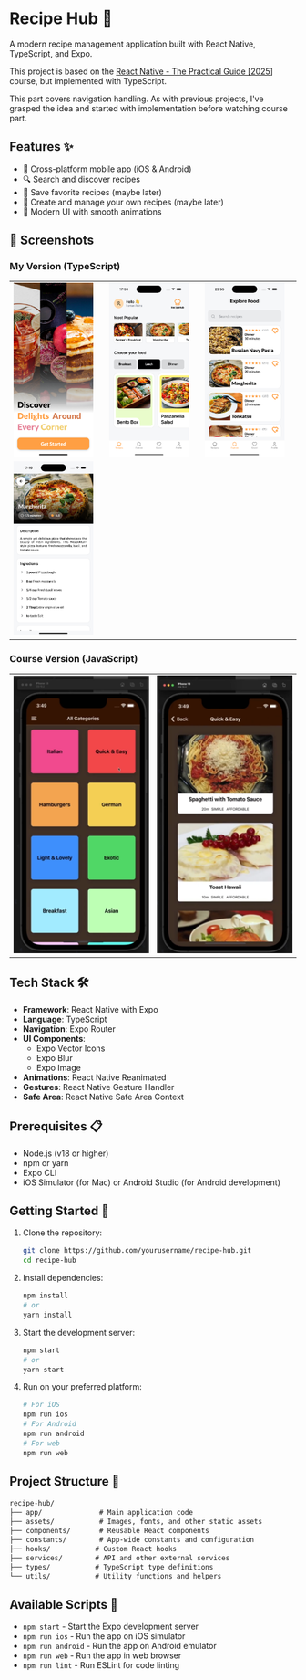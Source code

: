 # Recipe Hub 🍳

A modern recipe management application built with React Native, TypeScript, and Expo.

This project is based on the [React Native - The Practical Guide [2025]](https://www.udemy.com/course/react-native-the-practical-guide/) course, but implemented with TypeScript.

This part covers navigation handling. As with previous projects, I've grasped the idea and started with implementation before watching course part.

## Features ✨

- 📱 Cross-platform mobile app (iOS & Android)
- 🔍 Search and discover recipes
- 💾 Save favorite recipes (maybe later)
- 📝 Create and manage your own recipes (maybe later)
- 🎨 Modern UI with smooth animations

## 📱 Screenshots

### My Version (TypeScript)

<table>
<tr>
<td><img src="./assets/images/app-showcase/myapp1.png" alt="myapp1" width="300"/><td>
<td><img src="./assets/images/app-showcase/myapp2.png" alt="myapp2" width="300"/><td>
<td><img src="./assets/images/app-showcase/myapp3.png" alt="myapp3" width="300"/><td>
</tr>
<tr>
<td><img src="./assets/images/app-showcase/myapp4.png" alt="myapp4" width="300"/><td>
</tr>
</table>

### Course Version (JavaScript)

<table>
<tr>
<td><img src="./assets/images/app-showcase/course-app1.png" alt="Course Version 1" width="300"/></td>
<td><img src="./assets/images/app-showcase/course-app2.png" alt="Course Version 2" width="300"/></td>
</tr>
</table>

## Tech Stack 🛠

- **Framework**: React Native with Expo
- **Language**: TypeScript
- **Navigation**: Expo Router
- **UI Components**:
  - Expo Vector Icons
  - Expo Blur
  - Expo Image
- **Animations**: React Native Reanimated
- **Gestures**: React Native Gesture Handler
- **Safe Area**: React Native Safe Area Context

## Prerequisites 📋

- Node.js (v18 or higher)
- npm or yarn
- Expo CLI
- iOS Simulator (for Mac) or Android Studio (for Android development)

## Getting Started 🚀

1. Clone the repository:

   ```bash
   git clone https://github.com/yourusername/recipe-hub.git
   cd recipe-hub
   ```

2. Install dependencies:

   ```bash
   npm install
   # or
   yarn install
   ```

3. Start the development server:

   ```bash
   npm start
   # or
   yarn start
   ```

4. Run on your preferred platform:
   ```bash
   # For iOS
   npm run ios
   # For Android
   npm run android
   # For web
   npm run web
   ```

## Project Structure 📁

```
recipe-hub/
├── app/              # Main application code
├── assets/           # Images, fonts, and other static assets
├── components/       # Reusable React components
├── constants/        # App-wide constants and configuration
├── hooks/           # Custom React hooks
├── services/        # API and other external services
├── types/           # TypeScript type definitions
└── utils/           # Utility functions and helpers
```

## Available Scripts 📜

- `npm start` - Start the Expo development server
- `npm run ios` - Run the app on iOS simulator
- `npm run android` - Run the app on Android emulator
- `npm run web` - Run the app in web browser
- `npm run lint` - Run ESLint for code linting
